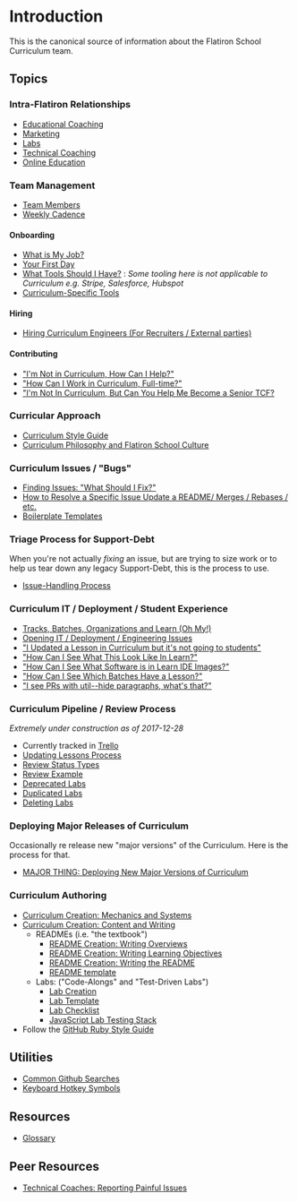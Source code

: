 # Introduction

This is the canonical source of information about the Flatiron School Curriculum team.

## Topics

### Intra-Flatiron Relationships

* [Educational Coaching](./collab-educ-coaching.md)
* [Marketing](./collab-marketing.md)
* [Labs](./collab-labs.md)
* [Technical Coaching](./collab-tech-coaching.md)
* [Online Education](./collab-online-education.md)

### Team Management

* [Team Members](./team_members.md)
* [Weekly Cadence](./weekly_cadence.md)

#### Onboarding

* [What is My Job?](./the_job.md)
* [Your First Day](./first_day.md)
* [What Tools Should I Have?][tooldoc] : _Some tooling here is not applicable to
  Curriculum e.g. Stripe, Salesforce, Hubspot_
* [Curriculum-Specific Tools](./curtools.md)

#### Hiring

* [Hiring Curriculum Engineers (For Recruiters / External parties)](./hiring.md)

#### Contributing

* ["I'm Not in Curriculum, How Can I Help?"](./casual_contrib.md)
* ["How Can I Work in Curriculum, Full-time?"](./interviewing-pitch.md)
* ["I'm Not In Curriculum, But Can You Help Me Become a Senior TCF?][path]

### Curricular Approach

* [Curriculum Style Guide](./style_guide.md)
* [Curriculum Philosophy and Flatiron School Culture](./philo_and_culture.md)

### Curriculum Issues / "Bugs"

* [Finding Issues: "What Should I Fix?"](./finding-issues.md)
* [How to Resolve a Specific Issue Update a README/ Merges / Rebases / etc.](./updating-lessons-process.md)
* [Boilerplate Templates](./saved-replies)

### Triage Process for Support-Debt

When you're not actually _fixing_ an issue, but are trying to size work or to
help us tear down any legacy Support-Debt, this is the process to use.

* [Issue-Handling Process](./issue-handling-process.md)

### Curriculum IT / Deployment / Student Experience

* [Tracks, Batches, Organizations and Learn (Oh My!)][tbol]
* [Opening IT / Deployment / Engineering Issues](./it-reporting.md)
* ["I Updated a Lesson in Curriculum but it's not going to students"](./it-dep-1.md)
* ["How Can I See What This Look Like In Learn?"](./it-learn-display.md)
* ["How Can I See What Software is in Learn IDE Images?"](./learn-images.md)
* ["How Can I See Which Batches Have a Lesson?"](./it-learn-batch-lesson.md)
* ["I see PRs with util--hide paragraphs, what's that?"](./github-backlinks.md)

### Curriculum Pipeline / Review Process

_Extremely under construction as of 2017-12-28_
* Currently tracked in [Trello](https://trello.com/b/dujVgBTU/curriculum-big-issues)
* [Updating Lessons Process](./updating-lessons-process.md)
* [Review Status Types](./pipeline-review_status_types.md)
* [Review Example](./review-example.md)
* [Deprecated Labs](./deprecated-labs.md)
* [Duplicated Labs](./duplicated-labs.md)
* [Deleting Labs](./deleting-labs.md)

### Deploying Major Releases of Curriculum

Occasionally re release new "major versions" of the Curriculum. Here is the
process for that.

* [MAJOR THING: Deploying New Major Versions of Curriculum][newver-proc]

### Curriculum Authoring

* [Curriculum Creation: Mechanics and Systems](./creation-mechanics_and_systems.md)
* [Curriculum Creation: Content and Writing](./creation-content_and_writing.md)
  * READMEs (i.e. "the textbook")
    * [README Creation: Writing Overviews](./creation-content-focus-overviews.md)
    * [README Creation: Writing Learning Objectives](./creation-content-focus-learning_objectives.md)
    * [README Creation: Writing the README](./creation-content-focus-writing_readme.md)
    * [README template](./creation-content-focus-readme_template.md)
  * Labs: ("Code-Alongs" and "Test-Driven Labs")
    * [Lab Creation](./creation-lab-materials.md)
    * [Lab Template](./lab-template.md)
    * [Lab Checklist](./lab-checklist.md)
    * [JavaScript Lab Testing Stack](./javascript-lab-testing-stack.md)
* Follow the [GitHub Ruby Style Guide](https://github.com/bbatsov/ruby-style-guide)

## Utilities

* [Common Github Searches](./github-searches.md)
* [Keyboard Hotkey Symbols](./keyboard-symbols.md)

## Resources

* [Glossary](./glossary.md)

## Peer Resources

* [Technical Coaches: Reporting Painful Issues](./tc-painful-issues.md)

[tooldoc]: https://docs.google.com/document/d/1p617rtI3H9aw527ve5TDJRTwWez1fXS8yUEaI1cR-MA/edit
[newver-proc]: ./major_project_deploy_new_version.md
[path]: ./curriculum-as-tcf-career-path.md
[tbol]: ./tracks-batches-orgs-learn.md
